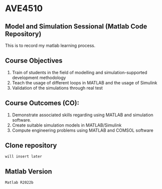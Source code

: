 # AVE4510

## Model and Simulation Sessional (Matlab Code Repository)
This is to record my matlab learning process.

## Course Objectives
1. Train of students in the field of modelling and simulation-supported development methodology
2. Teach the usage of different loops in MATLAB and the usage of Simulink
3. Validation of the simulations through real test

## Course Outcomes (CO):
1. Demonstrate associated skills regarding using MATLAB and simulation software.
2. Create suitable simulation models in MATLAB/Simulink
3. Compute engineering problems using MATLAB and COMSOL software

## Clone repository
```
will insert later
```

## Matlab Version

```
Matlab R2022b
```
